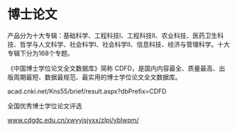 # 博士论文



产品分为十大专辑：基础科学、工程科技Ⅰ、工程科技Ⅱ、农业科技、医药卫生科技、哲学与人文科学、社会科学Ⅰ、社会科学Ⅱ、信息科技、经济与管理科学。十大专辑下分为168个专题。


《中国博士学位论文全文数据库》简称 CDFD，是国内内容最全、质量最高、出版周期最短、数据最规范、最实用的博士学位论文全文数据库。

acad.cnki.net/Kns55/brief/result.aspx?dbPrefix=CDFD





全国优秀博士学位论文评选

www.cdgdc.edu.cn/xwyyjsjyxx/zlpj/yblwpm/













